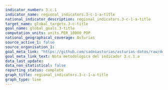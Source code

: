 ```yaml
---
indicator_number: 3.c.1
indicator_name: regional_indicators.3-c-1-a-title
national_indicator_description: regional_indicators.3-c-1-a-title
target_name: global_targets.3-c-title
goal_name: global_goals.3-title
computation_units: units.PER_10000_POP
national_geographical_coverage: Asturias
source_active_1: false
source_organisation_1:  
goal_meta_link: "https://github.com/sadeiasturias/asturias-datos/raw/develop/methodology/3.c.1.a.pdf"
goal_meta_link_text: Nota metodológica del indicador 3.c.1.a
data_last_update:  
data_non_statistical: false
reporting_status: complete
graph_title: regional_indicators.3-c-1-a-title
graph_type: line
---
```

